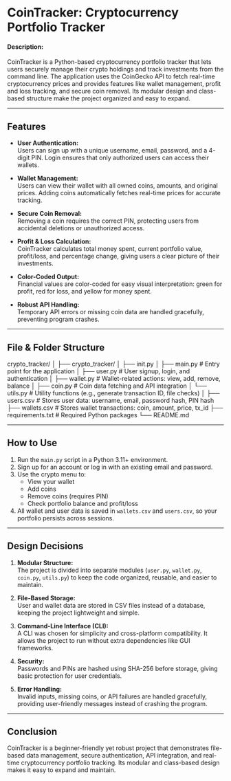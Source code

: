 # CoinTracker: Cryptocurrency Portfolio Tracker

#### Description:
CoinTracker is a Python-based cryptocurrency portfolio tracker that lets users securely manage their crypto holdings and track investments from the command line. The application uses the CoinGecko API to fetch real-time cryptocurrency prices and provides features like wallet management, profit and loss tracking, and secure coin removal. Its modular design and class-based structure make the project organized and easy to expand.

---

## Features

- **User Authentication:**  
  Users can sign up with a unique username, email, password, and a 4-digit PIN. Login ensures that only authorized users can access their wallets.

- **Wallet Management:**  
  Users can view their wallet with all owned coins, amounts, and original prices. Adding coins automatically fetches real-time prices for accurate tracking.

- **Secure Coin Removal:**  
  Removing a coin requires the correct PIN, protecting users from accidental deletions or unauthorized access.

- **Profit & Loss Calculation:**  
  CoinTracker calculates total money spent, current portfolio value, profit/loss, and percentage change, giving users a clear picture of their investments.

- **Color-Coded Output:**  
  Financial values are color-coded for easy visual interpretation: green for profit, red for loss, and yellow for money spent.

- **Robust API Handling:**  
  Temporary API errors or missing coin data are handled gracefully, preventing program crashes.

---

## File & Folder Structure

crypto_tracker/
│
├── crypto_tracker/
│ ├── init.py
│ ├── main.py # Entry point for the application
│ ├── user.py # User signup, login, and authentication
│ ├── wallet.py # Wallet-related actions: view, add, remove, balance
│ ├── coin.py # Coin data fetching and API integration
│ └── utils.py # Utility functions (e.g., generate transaction ID, file checks)
│
├── users.csv # Stores user data: username, email, password hash, PIN hash
├── wallets.csv # Stores wallet transactions: coin, amount, price, tx_id
├── requirements.txt # Required Python packages
└── README.md


---

## How to Use

1. Run the `main.py` script in a Python 3.11+ environment.
2. Sign up for an account or log in with an existing email and password.
3. Use the crypto menu to:
   - View your wallet  
   - Add coins  
   - Remove coins (requires PIN)  
   - Check portfolio balance and profit/loss
4. All wallet and user data is saved in `wallets.csv` and `users.csv`, so your portfolio persists across sessions.

---

## Design Decisions

1. **Modular Structure:**  
   The project is divided into separate modules (`user.py`, `wallet.py`, `coin.py`, `utils.py`) to keep the code organized, reusable, and easier to maintain.

2. **File-Based Storage:**  
   User and wallet data are stored in CSV files instead of a database, keeping the project lightweight and simple.

3. **Command-Line Interface (CLI):**  
   A CLI was chosen for simplicity and cross-platform compatibility. It allows the project to run without extra dependencies like GUI frameworks.

4. **Security:**  
   Passwords and PINs are hashed using SHA-256 before storage, giving basic protection for user credentials.

5. **Error Handling:**  
   Invalid inputs, missing coins, or API failures are handled gracefully, providing user-friendly messages instead of crashing the program.

---

## Conclusion

CoinTracker is a beginner-friendly yet robust project that demonstrates file-based data management, secure authentication, API integration, and real-time cryptocurrency portfolio tracking. Its modular and class-based design makes it easy to expand and maintain.